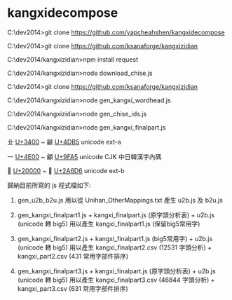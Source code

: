 kangxidecompose
===============

C:\dev2014>git clone https://github.com/yapcheahshen/kangxidecompose

C:\dev2014>git clone https://github.com/ksanaforge/kangxizidian

C:\dev2014/kangxizidian>npm install request

C:\dev2014/kangxizidian>node download_chise.js

C:\dev2014>git clone  https://github.com/ksanaforge/kangxizidian

C:\dev2014/kangxizidian>node gen_kangxi_wordhead.js

C:\dev2014/kangxizidian>node gen_chise_ids.js

C:\dev2014/kangxizidian>node gen_kangxi_finalpart.js

㐀 [U+3400](http://www.unicode.org/cgi-bin/GetUnihanData.pl?codepoint=3400)	~ 䶵 [U+4DB5](http://www.unicode.org/cgi-bin/GetUnihanData.pl?codepoint=4DB5)	unicode ext-a 

一 [U+4E00](http://www.unicode.org/cgi-bin/GetUnihanData.pl?codepoint=4E00)	~ 龥 [U+9FA5](http://www.unicode.org/cgi-bin/GetUnihanData.pl?codepoint=9FA5)	unicode CJK 中日韓漢字內碼

𠀀 [U+20000](http://www.unicode.org/cgi-bin/GetUnihanData.pl?codepoint=20000)	~ 𪛖 [U+2A6D6](http://www.unicode.org/cgi-bin/GetUnihanData.pl?codepoint=2A6D6)	unicode ext-b 

歸納目前所寫的 js 程式檔如下:

1. gen_u2b_b2u.js 用以從 Unihan_OtherMappings.txt 產生 u2b.js 及 b2u.js 

2. gen_kangxi_finalpart1.js + kangxi_finalpart.js (原字頭分析表) + u2b.js (unicode 轉 big5)
    用以產生 kangxi_finalpart1.js (保留big5常用字)

3. gen_kangxi_finalpart2.js + kangxi_finalpart1.js (big5常用字) + u2b.js (unicode 轉 big5)
    用以產生 kangxi_finalpart2.csv (12531 字頭分析) + kangxi_part2.csv (431 常用字部件排序)

4. gen_kangxi_finalpart3.js + kangxi_finalpart.js (原字頭分析表) + u2b.js (unicode 轉 big5)
    用以產生 kangxi_finalpart3.csv (46844 字頭分析) + kangxi_part3.csv (631 常用字部件排序)